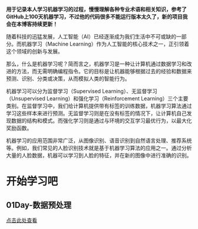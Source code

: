 **用于记录本人学习机器学习的过程，慢慢理解各种专业术语和相关知识，参考了GitHub上100天机器学习，不过他的代码很多不能运行版本太久了，新的项目我会在本博客持续更新！**

随着科技的迅猛发展，人工智能（AI）已经逐渐成为我们生活中不可或缺的一部分。而机器学习（Machine Learning）作为人工智能的核心技术之一，正引领着这个领域的创新与发展。

那么，什么是机器学习呢？简而言之，机器学习是一种让计算机通过数据学习和改进的方法，而无需明确编程指令。它的目标是让机器能够根据过去的经验和数据来预测、识别、分类或决策，从而模拟人类的智能行为。

机器学习可以分为监督学习（Supervised Learning）、无监督学习（Unsupervised Learning）和强化学习（Reinforcement Learning）三个主要类别。在监督学习中，我们给计算机提供带有标签的训练数据，机器学习算法通过学习这些样本来进行预测。无监督学习则是在没有标签的情况下，让计算机自己发现数据的结构和模式。而强化学习则是通过与环境的交互学习最优行为，以最大化奖励函数。

机器学习的应用范围非常广泛，从图像识别、语音识别到自然语言处理、推荐系统等。例如，我们常见的人脸识别技术就是基于机器学习算法的应用之一。通过分析大量的人脸数据，机器可以学习到人脸的特征，并在新的图像中进行准确的识别。


# 开始学习吧
## 01Day-数据预处理
[点击此处查看](/docs/01Day-数据预处理.md)
